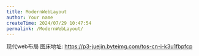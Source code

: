 ```yaml
---
title: ModernWebLayout
author: Your name
createTime: 2024/07/29 10:47:54
permalink: /ModernWebLayout/
---
```

现代web布局
图床地址: https://p3-juejin.byteimg.com/tos-cn-i-k3u1fbpfcp
